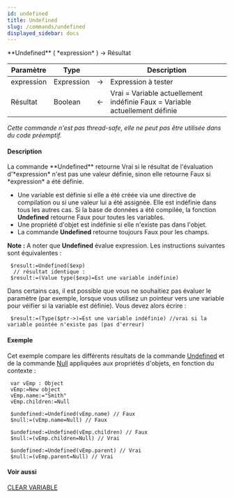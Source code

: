 ```yaml
---
id: undefined
title: Undefined
slug: /commands/undefined
displayed_sidebar: docs
---
```


<!--REF #_command_.Undefined.Syntax-->**Undefined** ( *expression* ) -> Résultat<!-- END REF-->
<!--REF #_command_.Undefined.Params-->
| Paramètre | Type |  | Description |
| --- | --- | --- | --- |
| expression | Expression | &#8594;  | Expression à tester |
| Résultat | Boolean | &#8592; | Vrai = Variable actuellement indéfinie Faux = Variable actuellement définie |

<!-- END REF-->

*Cette commande n'est pas thread-safe, elle ne peut pas être utilisée dans du code préemptif.*


#### Description 

<!--REF #_command_.Undefined.Summary-->La commande **Undefined** retourne Vrai si le résultat de l'évaluation d'*expression* n'est pas une valeur définie, sinon elle retourne Faux si *expression* a été définie.<!-- END REF-->

* Une variable est définie si elle a été créée via une directive de compilation ou si une valeur lui a été assignée. Elle est indéfinie dans tous les autres cas. Si la base de données a été compilée, la fonction **Undefined** retourne Faux pour toutes les variables.
* Une propriété d'objet est indéfinie si elle n'existe pas dans l'objet.
* La commande **Undefined** retourne toujours Faux pour les champs.

**Note :** A noter que **Undefined** évalue expression. Les instructions suivantes sont équivalentes :  

```4d
 $result:=Undefined($exp)
  // résultat identique :
 $result:=(Value type($exp)=Est une variable indéfinie)
```

  
Dans certains cas, il est possible que vous ne souhaitiez pas évaluer le paramètre (par exemple, lorsque vous utilisez un pointeur vers une variable pour véifier si la variable est définie). Vous devez alors écrire :  

```4d
 $result:=(Type($ptr->)=Est une variable indéfinie) //vrai si la variable pointée n'existe pas (pas d'erreur)
```

#### Exemple 

Cet exemple compare les différents résultats de la commande [Undefined](undefined.md) et de la commande [Null](null.md) appliquées aux propriétés d'objets, en fonction du contexte :

```4d
 var vEmp : Object
 vEmp:=New object
 vEmp.name:="Smith"
 vEmp.children:=Null
 
 $undefined:=Undefined(vEmp.name) // Faux
 $null:=(vEmp.name=Null) // Faux
 
 $undefined:=Undefined(vEmp.children) // Faux
 $null:=(vEmp.children=Null) // Vrai
 
 $undefined:=Undefined(vEmp.parent) // Vrai
 $null:=(vEmp.parent=Null) // Vrai
```

#### Voir aussi 

[CLEAR VARIABLE](clear-variable.md)  